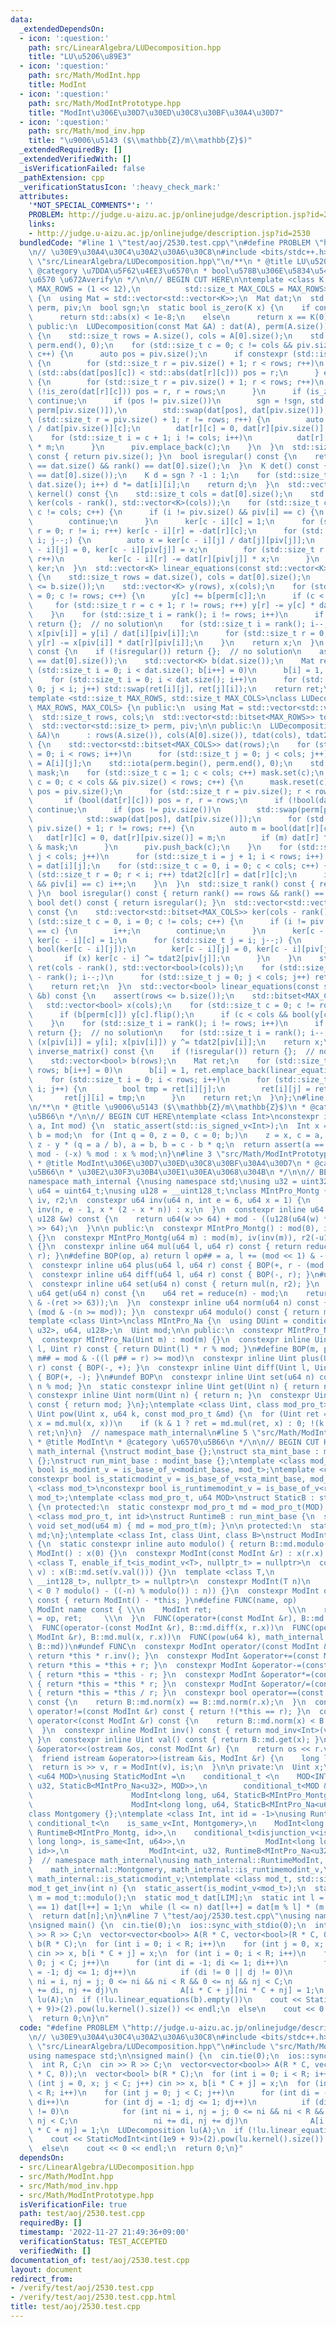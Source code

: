 ```yaml
---
data:
  _extendedDependsOn:
  - icon: ':question:'
    path: src/LinearAlgebra/LUDecomposition.hpp
    title: "LU\u5206\u89E3"
  - icon: ':question:'
    path: src/Math/ModInt.hpp
    title: ModInt
  - icon: ':question:'
    path: src/Math/ModIntPrototype.hpp
    title: "ModInt\u306E\u30D7\u30ED\u30C8\u30BF\u30A4\u30D7"
  - icon: ':question:'
    path: src/Math/mod_inv.hpp
    title: "\u9006\u5143 ($\\mathbb{Z}/m\\mathbb{Z}$)"
  _extendedRequiredBy: []
  _extendedVerifiedWith: []
  _isVerificationFailed: false
  _pathExtension: cpp
  _verificationStatusIcon: ':heavy_check_mark:'
  attributes:
    '*NOT_SPECIAL_COMMENTS*': ''
    PROBLEM: http://judge.u-aizu.ac.jp/onlinejudge/description.jsp?id=2530
    links:
    - http://judge.u-aizu.ac.jp/onlinejudge/description.jsp?id=2530
  bundledCode: "#line 1 \"test/aoj/2530.test.cpp\"\n#define PROBLEM \"http://judge.u-aizu.ac.jp/onlinejudge/description.jsp?id=2530\"\
    \n// \u30E9\u30A4\u30C4\u30A2\u30A6\u30C8\n#include <bits/stdc++.h>\n\n#line 3\
    \ \"src/LinearAlgebra/LUDecomposition.hpp\"\n/**\n * @title LU\u5206\u89E3\n *\
    \ @category \u7DDA\u5F62\u4EE3\u6570\n * bool\u578B\u306E\u5834\u5408\u306Ekernel\u95A2\
    \u6570 \u672Averify\n */\n\n// BEGIN CUT HERE\n\ntemplate <class K, std::size_t\
    \ MAX_ROWS = (1 << 12),\n          std::size_t MAX_COLS = MAX_ROWS>\nclass LUDecomposition\
    \ {\n  using Mat = std::vector<std::vector<K>>;\n  Mat dat;\n  std::vector<std::size_t>\
    \ perm, piv;\n  bool sgn;\n  static bool is_zero(K x) {\n    if constexpr (std::is_floating_point_v<K>)\n\
    \      return std::abs(x) < 1e-8;\n    else\n      return x == K(0);\n  }\n\n\
    \ public:\n  LUDecomposition(const Mat &A) : dat(A), perm(A.size()), sgn(false)\
    \ {\n    std::size_t rows = A.size(), cols = A[0].size();\n    std::iota(perm.begin(),\
    \ perm.end(), 0);\n    for (std::size_t c = 0; c != cols && piv.size() != rows;\
    \ c++) {\n      auto pos = piv.size();\n      if constexpr (std::is_floating_point_v<K>)\
    \ {\n        for (std::size_t r = piv.size() + 1; r < rows; r++)\n          if\
    \ (std::abs(dat[pos][c]) < std::abs(dat[r][c])) pos = r;\n      } else if (is_zero(dat[pos][c]))\
    \ {\n        for (std::size_t r = piv.size() + 1; r < rows; r++)\n          if\
    \ (!is_zero(dat[r][c])) pos = r, r = rows;\n      }\n      if (is_zero(dat[pos][c]))\
    \ continue;\n      if (pos != piv.size())\n        sgn = !sgn, std::swap(perm[pos],\
    \ perm[piv.size()]),\n        std::swap(dat[pos], dat[piv.size()]);\n      for\
    \ (std::size_t r = piv.size() + 1; r != rows; r++) {\n        auto m = dat[r][c]\
    \ / dat[piv.size()][c];\n        dat[r][c] = 0, dat[r][piv.size()] = m;\n    \
    \    for (std::size_t i = c + 1; i != cols; i++)\n          dat[r][i] -= dat[piv.size()][i]\
    \ * m;\n      }\n      piv.emplace_back(c);\n    }\n  }\n  std::size_t rank()\
    \ const { return piv.size(); }\n  bool isregular() const {\n    return rank()\
    \ == dat.size() && rank() == dat[0].size();\n  }\n  K det() const {\n    assert(dat.size()\
    \ == dat[0].size());\n    K d = sgn ? -1 : 1;\n    for (std::size_t i = 0; i !=\
    \ dat.size(); i++) d *= dat[i][i];\n    return d;\n  }\n  std::vector<std::vector<K>>\
    \ kernel() const {\n    std::size_t cols = dat[0].size();\n    std::vector<std::vector<K>>\
    \ ker(cols - rank(), std::vector<K>(cols));\n    for (std::size_t c = 0, i = 0;\
    \ c != cols; c++) {\n      if (i != piv.size() && piv[i] == c) {\n        i++;\n\
    \        continue;\n      }\n      ker[c - i][c] = 1;\n      for (std::size_t\
    \ r = 0; r != i; r++) ker[c - i][r] = -dat[r][c];\n      for (std::size_t j =\
    \ i; j--;) {\n        auto x = ker[c - i][j] / dat[j][piv[j]];\n        ker[c\
    \ - i][j] = 0, ker[c - i][piv[j]] = x;\n        for (std::size_t r = 0; r != j;\
    \ r++)\n          ker[c - i][r] -= dat[r][piv[j]] * x;\n      }\n    }\n    return\
    \ ker;\n  }\n  std::vector<K> linear_equations(const std::vector<K> &b) const\
    \ {\n    std::size_t rows = dat.size(), cols = dat[0].size();\n    assert(rows\
    \ <= b.size());\n    std::vector<K> y(rows), x(cols);\n    for (std::size_t c\
    \ = 0; c != rows; c++) {\n      y[c] += b[perm[c]];\n      if (c < cols)\n   \
    \     for (std::size_t r = c + 1; r != rows; r++) y[r] -= y[c] * dat[r][c];\n\
    \    }\n    for (std::size_t i = rank(); i != rows; i++)\n      if (!is_zero(y[i]))\
    \ return {};  // no solution\n    for (std::size_t i = rank(); i--;) {\n     \
    \ x[piv[i]] = y[i] / dat[i][piv[i]];\n      for (std::size_t r = 0; r != i; r++)\
    \ y[r] -= x[piv[i]] * dat[r][piv[i]];\n    }\n    return x;\n  }\n  Mat inverse_matrix()\
    \ const {\n    if (!isregular()) return {};  // no solution\n    assert(dat.size()\
    \ == dat[0].size());\n    std::vector<K> b(dat.size());\n    Mat ret;\n    for\
    \ (std::size_t i = 0; i < dat.size(); b[i++] = 0)\n      b[i] = 1, ret.emplace_back(linear_equations(b));\n\
    \    for (std::size_t i = 0; i < dat.size(); i++)\n      for (std::size_t j =\
    \ 0; j < i; j++) std::swap(ret[i][j], ret[j][i]);\n    return ret;\n  }\n};\n\n\
    template <std::size_t MAX_ROWS, std::size_t MAX_COLS>\nclass LUDecomposition<bool,\
    \ MAX_ROWS, MAX_COLS> {\n public:\n  using Mat = std::vector<std::vector<bool>>;\n\
    \  std::size_t rows, cols;\n  std::vector<std::bitset<MAX_ROWS>> tdat, tdat2;\n\
    \  std::vector<std::size_t> perm, piv;\n\n public:\n  LUDecomposition(const Mat\
    \ &A)\n      : rows(A.size()), cols(A[0].size()), tdat(cols), tdat2(cols), perm(rows)\
    \ {\n    std::vector<std::bitset<MAX_COLS>> dat(rows);\n    for (std::size_t i\
    \ = 0; i < rows; i++)\n      for (std::size_t j = 0; j < cols; j++) dat[i][j]\
    \ = A[i][j];\n    std::iota(perm.begin(), perm.end(), 0);\n    std::bitset<MAX_COLS>\
    \ mask;\n    for (std::size_t c = 1; c < cols; c++) mask.set(c);\n    for (std::size_t\
    \ c = 0; c < cols && piv.size() < rows; c++) {\n      mask.reset(c);\n      auto\
    \ pos = piv.size();\n      for (std::size_t r = piv.size(); r < rows; r++)\n \
    \       if (bool(dat[r][c])) pos = r, r = rows;\n      if (!bool(dat[pos][c]))\
    \ continue;\n      if (pos != piv.size())\n        std::swap(perm[pos], perm[piv.size()]),\n\
    \            std::swap(dat[pos], dat[piv.size()]);\n      for (std::size_t r =\
    \ piv.size() + 1; r != rows; r++) {\n        auto m = bool(dat[r][c]);\n     \
    \   dat[r][c] = 0, dat[r][piv.size()] = m;\n        if (m) dat[r] ^= dat[piv.size()]\
    \ & mask;\n      }\n      piv.push_back(c);\n    }\n    for (std::size_t j = 0;\
    \ j < cols; j++)\n      for (std::size_t i = j + 1; i < rows; i++) tdat[j][i]\
    \ = dat[i][j];\n    for (std::size_t c = 0, i = 0; c < cols; c++) {\n      for\
    \ (std::size_t r = 0; r < i; r++) tdat2[c][r] = dat[r][c];\n      if (i != piv.size()\
    \ && piv[i] == c) i++;\n    }\n  }\n  std::size_t rank() const { return piv.size();\
    \ }\n  bool isregular() const { return rank() == rows && rank() == cols; }\n \
    \ bool det() const { return isregular(); }\n  std::vector<std::vector<bool>> kernel()\
    \ const {\n    std::vector<std::bitset<MAX_COLS>> ker(cols - rank());\n    for\
    \ (std::size_t c = 0, i = 0; c != cols; c++) {\n      if (i != piv.size() && piv[i]\
    \ == c) {\n        i++;\n        continue;\n      }\n      ker[c - i] = tdat2[c],\
    \ ker[c - i][c] = 1;\n      for (std::size_t j = i; j--;) {\n        auto x =\
    \ bool(ker[c - i][j]);\n        ker[c - i][j] = 0, ker[c - i][piv[j]] = x;\n \
    \       if (x) ker[c - i] ^= tdat2[piv[j]];\n      }\n    }\n    std::vector<std::vector<bool>>\
    \ ret(cols - rank(), std::vector<bool>(cols));\n    for (std::size_t i = cols\
    \ - rank(); i--;)\n      for (std::size_t j = 0; j < cols; j++) ret[i][j] = ker[i][j];\n\
    \    return ret;\n  }\n  std::vector<bool> linear_equations(const std::vector<bool>\
    \ &b) const {\n    assert(rows <= b.size());\n    std::bitset<MAX_COLS> y;\n \
    \   std::vector<bool> x(cols);\n    for (std::size_t c = 0; c != rows; c++) {\n\
    \      if (b[perm[c]]) y[c].flip();\n      if (c < cols && bool(y[c])) y ^= tdat[c];\n\
    \    }\n    for (std::size_t i = rank(); i != rows; i++)\n      if (bool(y[i]))\
    \ return {};  // no solution\n    for (std::size_t i = rank(); i--;)\n      if\
    \ (x[piv[i]] = y[i]; x[piv[i]]) y ^= tdat2[piv[i]];\n    return x;\n  }\n  Mat\
    \ inverse_matrix() const {\n    if (!isregular()) return {};  // no solution\n\
    \    std::vector<bool> b(rows);\n    Mat ret;\n    for (std::size_t i = 0; i <\
    \ rows; b[i++] = 0)\n      b[i] = 1, ret.emplace_back(linear_equations(b));\n\
    \    for (std::size_t i = 0; i < rows; i++)\n      for (std::size_t j = 0; j <\
    \ i; j++) {\n        bool tmp = ret[i][j];\n        ret[i][j] = ret[j][i];\n \
    \       ret[j][i] = tmp;\n      }\n    return ret;\n  }\n};\n#line 3 \"src/Math/mod_inv.hpp\"\
    \n/**\n * @title \u9006\u5143 ($\\mathbb{Z}/m\\mathbb{Z}$)\n * @category \u6570\
    \u5B66\n */\n\n// BEGIN CUT HERE\ntemplate <class Int>\nconstexpr inline Int mod_inv(Int\
    \ a, Int mod) {\n  static_assert(std::is_signed_v<Int>);\n  Int x = 1, y = 0,\
    \ b = mod;\n  for (Int q = 0, z = 0, c = 0; b;)\n    z = x, c = a, x = y, y =\
    \ z - y * (q = a / b), a = b, b = c - b * q;\n  return assert(a == 1), x < 0 ?\
    \ mod - (-x) % mod : x % mod;\n}\n#line 3 \"src/Math/ModIntPrototype.hpp\"\n/**\n\
    \ * @title ModInt\u306E\u30D7\u30ED\u30C8\u30BF\u30A4\u30D7\n * @category \u6570\
    \u5B66\n * \u30E2\u30F3\u30B4\u30E1\u30EA\u3068\u304B\n */\n\n// BEGIN CUT HERE\n\
    namespace math_internal {\nusing namespace std;\nusing u32 = uint32_t;\nusing\
    \ u64 = uint64_t;\nusing u128 = __uint128_t;\nclass MIntPro_Montg {\n  u64 mod,\
    \ iv, r2;\n  constexpr u64 inv(u64 n, int e = 6, u64 x = 1) {\n    return e ?\
    \ inv(n, e - 1, x * (2 - x * n)) : x;\n  }\n  constexpr inline u64 reduce(const\
    \ u128 &w) const {\n    return u64(w >> 64) + mod - ((u128(u64(w) * iv) * mod)\
    \ >> 64);\n  }\n\n public:\n  constexpr MIntPro_Montg() : mod(0), iv(0), r2(0)\
    \ {}\n  constexpr MIntPro_Montg(u64 m) : mod(m), iv(inv(m)), r2(-u128(mod) % mod)\
    \ {}\n  constexpr inline u64 mul(u64 l, u64 r) const { return reduce(u128(l) *\
    \ r); }\n#define BOP(op, a) return l op## = a, l += (mod << 1) & -(l >> 63)\n\
    \  constexpr inline u64 plus(u64 l, u64 r) const { BOP(+, r - (mod << 1)); }\n\
    \  constexpr inline u64 diff(u64 l, u64 r) const { BOP(-, r); }\n#undef BOP\n\
    \  constexpr inline u64 set(u64 n) const { return mul(n, r2); }\n  constexpr inline\
    \ u64 get(u64 n) const {\n    u64 ret = reduce(n) - mod;\n    return ret + (mod\
    \ & -(ret >> 63));\n  }\n  constexpr inline u64 norm(u64 n) const { return n -\
    \ (mod & -(n >= mod)); }\n  constexpr u64 modulo() const { return mod; }\n};\n\
    template <class Uint>\nclass MIntPro_Na {\n  using DUint = conditional_t<is_same_v<Uint,\
    \ u32>, u64, u128>;\n  Uint mod;\n\n public:\n  constexpr MIntPro_Na() : mod(0){};\n\
    \  constexpr MIntPro_Na(Uint m) : mod(m) {}\n  constexpr inline Uint mul(Uint\
    \ l, Uint r) const { return DUint(l) * r % mod; }\n#define BOP(m, p) return l\
    \ m## = mod & -((l p## = r) >= mod)\n  constexpr inline Uint plus(Uint l, Uint\
    \ r) const { BOP(-, +); }\n  constexpr inline Uint diff(Uint l, Uint r) const\
    \ { BOP(+, -); }\n#undef BOP\n  constexpr inline Uint set(u64 n) const { return\
    \ n % mod; }\n  static constexpr inline Uint get(Uint n) { return n; }\n  static\
    \ constexpr inline Uint norm(Uint n) { return n; }\n  constexpr Uint modulo()\
    \ const { return mod; }\n};\ntemplate <class Uint, class mod_pro_t>\nconstexpr\
    \ Uint pow(Uint x, u64 k, const mod_pro_t &md) {\n  for (Uint ret = md.set(1);;\
    \ x = md.mul(x, x))\n    if (k & 1 ? ret = md.mul(ret, x) : 0; !(k >>= 1)) return\
    \ ret;\n}\n}  // namespace math_internal\n#line 5 \"src/Math/ModInt.hpp\"\n/**\n\
    \ * @title ModInt\n * @category \u6570\u5B66\n */\n\n// BEGIN CUT HERE\nnamespace\
    \ math_internal {\nstruct modint_base {};\nstruct sta_mint_base : modint_base\
    \ {};\nstruct run_mint_base : modint_base {};\ntemplate <class mod_t>\nconstexpr\
    \ bool is_modint_v = is_base_of_v<modint_base, mod_t>;\ntemplate <class mod_t>\n\
    constexpr bool is_staticmodint_v = is_base_of_v<sta_mint_base, mod_t>;\ntemplate\
    \ <class mod_t>\nconstexpr bool is_runtimemodint_v = is_base_of_v<run_mint_base,\
    \ mod_t>;\ntemplate <class mod_pro_t, u64 MOD>\nstruct StaticB : sta_mint_base\
    \ {\n protected:\n  static constexpr mod_pro_t md = mod_pro_t(MOD);\n};\ntemplate\
    \ <class mod_pro_t, int id>\nstruct RuntimeB : run_mint_base {\n  static inline\
    \ void set_mod(u64 m) { md = mod_pro_t(m); }\n\n protected:\n  static inline mod_pro_t\
    \ md;\n};\ntemplate <class Int, class Uint, class B>\nstruct ModInt : public B\
    \ {\n  static constexpr inline auto modulo() { return B::md.modulo(); }\n  constexpr\
    \ ModInt() : x(0) {}\n  constexpr ModInt(const ModInt &r) : x(r.x) {}\n  template\
    \ <class T, enable_if_t<is_modint_v<T>, nullptr_t> = nullptr>\n  constexpr ModInt(T\
    \ v) : x(B::md.set(v.val())) {}\n  template <class T,\n            enable_if_t<is_convertible_v<T,\
    \ __int128_t>, nullptr_t> = nullptr>\n  constexpr ModInt(T n)\n      : x(B::md.set(n\
    \ < 0 ? modulo() - ((-n) % modulo()) : n)) {}\n  constexpr ModInt operator-()\
    \ const { return ModInt() - *this; }\n#define FUNC(name, op)          \\\n  constexpr\
    \ ModInt name const { \\\n    ModInt ret;                 \\\n    return ret.x\
    \ = op, ret;     \\\n  }\n  FUNC(operator+(const ModInt &r), B::md.plus(x, r.x))\n\
    \  FUNC(operator-(const ModInt &r), B::md.diff(x, r.x))\n  FUNC(operator*(const\
    \ ModInt &r), B::md.mul(x, r.x))\n  FUNC(pow(u64 k), math_internal::pow(x, k,\
    \ B::md))\n#undef FUNC\n  constexpr ModInt operator/(const ModInt &r) const {\
    \ return *this * r.inv(); }\n  constexpr ModInt &operator+=(const ModInt &r) {\
    \ return *this = *this + r; }\n  constexpr ModInt &operator-=(const ModInt &r)\
    \ { return *this = *this - r; }\n  constexpr ModInt &operator*=(const ModInt &r)\
    \ { return *this = *this * r; }\n  constexpr ModInt &operator/=(const ModInt &r)\
    \ { return *this = *this / r; }\n  constexpr bool operator==(const ModInt &r)\
    \ const {\n    return B::md.norm(x) == B::md.norm(r.x);\n  }\n  constexpr bool\
    \ operator!=(const ModInt &r) const { return !(*this == r); }\n  constexpr bool\
    \ operator<(const ModInt &r) const {\n    return B::md.norm(x) < B::md.norm(r.x);\n\
    \  }\n  constexpr inline ModInt inv() const { return mod_inv<Int>(val(), modulo());\
    \ }\n  constexpr inline Uint val() const { return B::md.get(x); }\n  friend ostream\
    \ &operator<<(ostream &os, const ModInt &r) {\n    return os << r.val();\n  }\n\
    \  friend istream &operator>>(istream &is, ModInt &r) {\n    long long v;\n  \
    \  return is >> v, r = ModInt(v), is;\n  }\n\n private:\n  Uint x;\n};\ntemplate\
    \ <u64 MOD>\nusing StaticModInt =\n    conditional_t <\n    MOD<INT_MAX, ModInt<int,\
    \ u32, StaticB<MIntPro_Na<u32>, MOD>>,\n        conditional_t<MOD &(MOD < LLONG_MAX),\n\
    \                      ModInt<long long, u64, StaticB<MIntPro_Montg, MOD>>,\n\
    \                      ModInt<long long, u64, StaticB<MIntPro_Na<u64>, MOD>>>>;\n\
    class Montgomery {};\ntemplate <class Int, int id = -1>\nusing RuntimeModInt =\
    \ conditional_t<\n    is_same_v<Int, Montgomery>,\n    ModInt<long long, u64,\
    \ RuntimeB<MIntPro_Montg, id>>,\n    conditional_t<disjunction_v<is_same<Int,\
    \ long long>, is_same<Int, u64>>,\n                  ModInt<long long, u64, RuntimeB<MIntPro_Na<u64>,\
    \ id>>,\n                  ModInt<int, u32, RuntimeB<MIntPro_Na<u32>, id>>>>;\n\
    }  // namespace math_internal\nusing math_internal::RuntimeModInt, math_internal::StaticModInt,\n\
    \    math_internal::Montgomery, math_internal::is_runtimemodint_v,\n    math_internal::is_modint_v,\
    \ math_internal::is_staticmodint_v;\ntemplate <class mod_t, std::size_t LIM>\n\
    mod_t get_inv(int n) {\n  static_assert(is_modint_v<mod_t>);\n  static const auto\
    \ m = mod_t::modulo();\n  static mod_t dat[LIM];\n  static int l = 1;\n  if (l\
    \ == 1) dat[l++] = 1;\n  while (l <= n) dat[l++] = dat[m % l] * (m - m / l);\n\
    \  return dat[n];\n}\n#line 7 \"test/aoj/2530.test.cpp\"\nusing namespace std;\n\
    \nsigned main() {\n  cin.tie(0);\n  ios::sync_with_stdio(0);\n  int R, C;\n  cin\
    \ >> R >> C;\n  vector<vector<bool>> A(R * C, vector<bool>(R * C, 0));\n  vector<bool>\
    \ b(R * C);\n  for (int i = 0; i < R; i++)\n    for (int j = 0, x; j < C; j++)\
    \ cin >> x, b[i * C + j] = x;\n  for (int i = 0; i < R; i++)\n    for (int j =\
    \ 0; j < C; j++)\n      for (int di = -1; di <= 1; di++)\n        for (int dj\
    \ = -1; dj <= 1; dj++)\n          if (di != 0 || dj != 0)\n            for (int\
    \ ni = i, nj = j; 0 <= ni && ni < R && 0 <= nj && nj < C;\n                 ni\
    \ += di, nj += dj)\n              A[i * C + j][ni * C + nj] = 1;\n  LUDecomposition\
    \ lu(A);\n  if (!lu.linear_equations(b).empty())\n    cout << StaticModInt<int(1e9\
    \ + 9)>(2).pow(lu.kernel().size()) << endl;\n  else\n    cout << 0 << endl;\n\
    \  return 0;\n}\n"
  code: "#define PROBLEM \"http://judge.u-aizu.ac.jp/onlinejudge/description.jsp?id=2530\"\
    \n// \u30E9\u30A4\u30C4\u30A2\u30A6\u30C8\n#include <bits/stdc++.h>\n\n#include\
    \ \"src/LinearAlgebra/LUDecomposition.hpp\"\n#include \"src/Math/ModInt.hpp\"\n\
    using namespace std;\n\nsigned main() {\n  cin.tie(0);\n  ios::sync_with_stdio(0);\n\
    \  int R, C;\n  cin >> R >> C;\n  vector<vector<bool>> A(R * C, vector<bool>(R\
    \ * C, 0));\n  vector<bool> b(R * C);\n  for (int i = 0; i < R; i++)\n    for\
    \ (int j = 0, x; j < C; j++) cin >> x, b[i * C + j] = x;\n  for (int i = 0; i\
    \ < R; i++)\n    for (int j = 0; j < C; j++)\n      for (int di = -1; di <= 1;\
    \ di++)\n        for (int dj = -1; dj <= 1; dj++)\n          if (di != 0 || dj\
    \ != 0)\n            for (int ni = i, nj = j; 0 <= ni && ni < R && 0 <= nj &&\
    \ nj < C;\n                 ni += di, nj += dj)\n              A[i * C + j][ni\
    \ * C + nj] = 1;\n  LUDecomposition lu(A);\n  if (!lu.linear_equations(b).empty())\n\
    \    cout << StaticModInt<int(1e9 + 9)>(2).pow(lu.kernel().size()) << endl;\n\
    \  else\n    cout << 0 << endl;\n  return 0;\n}"
  dependsOn:
  - src/LinearAlgebra/LUDecomposition.hpp
  - src/Math/ModInt.hpp
  - src/Math/mod_inv.hpp
  - src/Math/ModIntPrototype.hpp
  isVerificationFile: true
  path: test/aoj/2530.test.cpp
  requiredBy: []
  timestamp: '2022-11-27 21:49:36+09:00'
  verificationStatus: TEST_ACCEPTED
  verifiedWith: []
documentation_of: test/aoj/2530.test.cpp
layout: document
redirect_from:
- /verify/test/aoj/2530.test.cpp
- /verify/test/aoj/2530.test.cpp.html
title: test/aoj/2530.test.cpp
---
```


